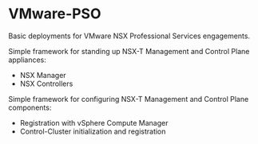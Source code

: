 # VMware-PSO
Basic deployments for VMware NSX Professional Services engagements.


Simple framework for standing up NSX-T Management and Control Plane appliances:
  - NSX Manager
  - NSX Controllers

Simple framework for configuring NSX-T Management and Control Plane components:
  - Registration with vSphere Compute Manager
  - Control-Cluster initialization and registration
